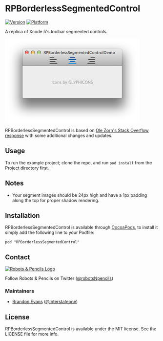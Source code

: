 # RPBorderlessSegmentedControl

[![Version](http://cocoapod-badges.herokuapp.com/v/RPBorderlessSegmentedControl/badge.png)](http://cocoadocs.org/docsets/RPBorderlessSegmentedControl)
[![Platform](http://cocoapod-badges.herokuapp.com/p/RPBorderlessSegmentedControl/badge.png)](http://cocoadocs.org/docsets/RPBorderlessSegmentedControl)

A replica of Xcode 5's toolbar segmented controls.

![](preview.png)

RPBorderlessSegmentedControl is based on [Ole Zorn's Stack Overflow response](http://stackoverflow.com/a/7138497/1082395) with some additional changes and updates.

## Usage

To run the example project; clone the repo, and run `pod install` from the Project directory first.

## Notes

- Your segment images should be 24px high and have a 1px padding along the top for proper shadow rendering.

## Installation

RPBorderlessSegmentedControl is available through [CocoaPods](http://cocoapods.org), to install
it simply add the following line to your Podfile:

    pod "RPBorderlessSegmentedControl"

## Contact

[![Robots & Pencils Logo](http://f.cl.ly/items/2W3n1r2R0j2p2b3n3j3c/rnplogo.png)](http://www.robotsandpencils.com)

Follow Robots & Pencils on Twitter ([@robotsNpencils](https://twitter.com/robotsNpencils))

### Maintainers

- [Brandon Evans](http://github.com/interstateone) ([@interstateone](https://twitter.com/interstateone))

## License

RPBorderlessSegmentedControl is available under the MIT license. See the LICENSE file for more info.


